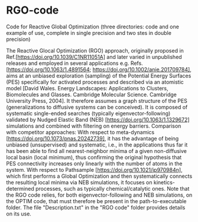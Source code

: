 # RGO-code
Code for Reactive Global Optimization (three directories: code and one example of use, complete in single precision and two stes in double precision)

The Reactive Glocal Optimization (RGO) approach, originally proposed in Ref.[https://doi.org/10.1039/C1NR11051A] and later varied in unpublished releases and employed in several applications e.g. Refs.[https://doi.org/10.1063/1.4891564; https://doi.org/10.1002/anie.201709784], aims at an unbiased exploration (sampling) of the Potential Energy Surfaces (PES) specifically for activated processes and described via an atomistic model [David Wales. Energy Landscapes: Applications to Clusters, Biomolecules and Glasses. Cambridge Molecular Science. Cambridge University Press, 2004]. It therefore assumes a graph structure of the PES (generalizations to diffusive systems can be conceived). It is composed of systematic single-ended searches (typically eigenvector-following) validated by Nudged Elastic Band (NEB) [https://doi.org/10.1063/1.1329672] simulations and combined with filtering on energy barriers. Comparison with competitor approaches: With respect to meta-dynamics [https://doi.org/10.1073/pnas.20242739], it has the advantage of being unbiased (unsupervised) and systematic, i.e., in the applications thus far it has been able to find all nearest-neighbor minima of a given non-diffusive local basin (local minimum), thus confirming the original hypothesis that PES connectivity increases only linearly with the number of atoms in the system. With respect to Pathsample [https://doi.org/10.1021/jp970984n], which first performs a Global Optimization and then systematically connects the resulting local minima via NEB simulations, it focuses on kinetics-determined processes, such as typically chemical/catalytic ones. Note that the RGO code relies, for both eigenvector-following and NEB simulations, on the OPTIM code, that must therefore be present in the path-to-executable folder. The file "Description.txt" in the "RGO code" folder provides details on its use.
